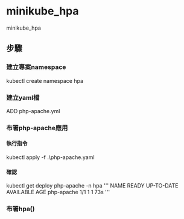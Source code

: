 # minikube_hpa
minikube_hpa

## 步驟
### 建立專案namespace
kubectl create namespace hpa   
### 建立yaml檔
ADD php-apache.yml

### 布署php-apache應用
#### 執行指令
kubectl apply -f .\php-apache.yaml
#### 確認
kubectl get deploy php-apache -n hpa 
'''
NAME         READY   UP-TO-DATE   AVAILABLE   AGE
php-apache   1/1     1            1           73s
'''

### 布署hpa()
